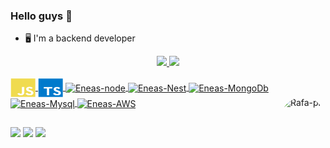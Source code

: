 ### Hello guys 👋

- 🖥️ I'm a backend developer

<div align="center">
  <a href="https://github.com/ninhoeneas123">
  <img height="180em" src="https://github-readme-stats.vercel.app/api?username=ninhoeneas123&show_icons=true&theme=dark&include_all_commits=true&count_private=true"/>
  <img height="180em" src="https://github-readme-stats.vercel.app/api/top-langs/?username=ninhoeneas123&layout=compact&langs_count=7&theme=dark"/>
</div>
<div style="display: inline_block" ><br>
  <img align="center" alt="Eneas-Js" height="30" width="40" src="https://raw.githubusercontent.com/devicons/devicon/master/icons/javascript/javascript-plain.svg">
  <img align="center" alt="Eneas-Ts" height="30" width="40" src="https://raw.githubusercontent.com/devicons/devicon/master/icons/typescript/typescript-plain.svg">
  <img align="center" alt="Eneas-node" height="50" width="40" src="https://cdn.jsdelivr.net/gh/devicons/devicon/icons/nodejs/nodejs-original-wordmark.svg">
  <img align="center" alt="Eneas-Nest" height="40" width="40" src="https://cdn.jsdelivr.net/gh/devicons/devicon/icons/nestjs/nestjs-plain.svg">
  <img align="center" alt="Eneas-MongoDb" height="60" width="40" src="https://cdn.jsdelivr.net/gh/devicons/devicon/icons/mongodb/mongodb-original-wordmark.svg">
  <img align="center" alt="Eneas-Mysql" height="50" width="40" src="https://cdn.jsdelivr.net/gh/devicons/devicon/icons/mysql/mysql-original-wordmark.svg">
  <img align="center" alt="Eneas-AWS" height="60" width="60" src="https://cdn.jsdelivr.net/gh/devicons/devicon/icons/amazonwebservices/amazonwebservices-original-wordmark.svg">
  
  <img align="right" alt="Rafa-pic" height="150" style="border-radius:50px;" src="https://i.ytimg.com/vi/HzcXyGYJgPY/mqdefault.jpg">  
</div>
  
##
  
<div> 
  <a href="https://discord.gg/Seu_Zé#8004" target="_blank"><img src="https://img.shields.io/badge/Discord-7289DA?style=for-the-badge&logo=discord&logoColor=white" target="_blank"></a> 
  <a href = "mailto:jutemaluma@gmail.com"><img src="https://img.shields.io/badge/-Gmail-%23333?style=for-the-badge&logo=gmail&logoColor=white" target="_blank"></a>
  <a href="https://www.linkedin.com/in/jose-eneas-serafim-386436124/" target="_blank"><img src="https://img.shields.io/badge/-LinkedIn-%230077B5?style=for-the-badge&logo=linkedin&logoColor=white" target="_blank"></a> 
 
 
</div>
